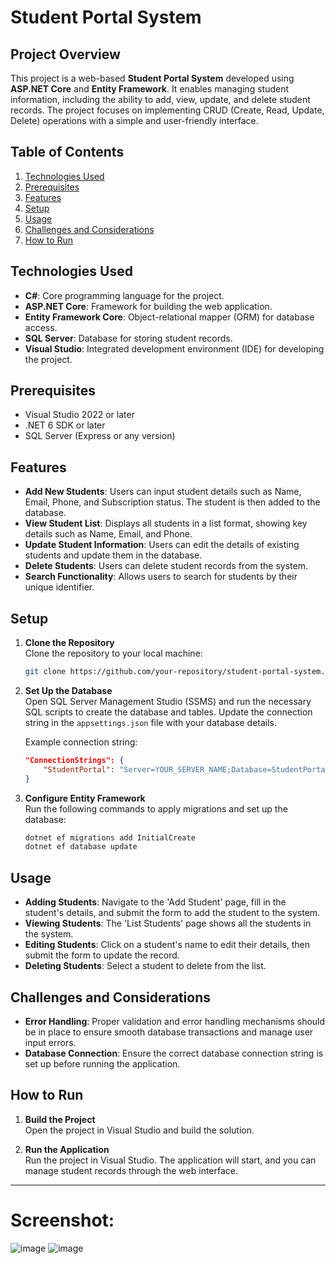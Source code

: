 
# Student Portal System

## Project Overview
This project is a web-based **Student Portal System** developed using **ASP.NET Core** and **Entity Framework**. It enables managing student information, including the ability to add, view, update, and delete student records. The project focuses on implementing CRUD (Create, Read, Update, Delete) operations with a simple and user-friendly interface.

## Table of Contents
1. [Technologies Used](#technologies-used)
2. [Prerequisites](#prerequisites)
3. [Features](#features)
4. [Setup](#setup)
5. [Usage](#usage)
6. [Challenges and Considerations](#challenges-and-considerations)
7. [How to Run](#how-to-run)

## Technologies Used
- **C#**: Core programming language for the project.
- **ASP.NET Core**: Framework for building the web application.
- **Entity Framework Core**: Object-relational mapper (ORM) for database access.
- **SQL Server**: Database for storing student records.
- **Visual Studio**: Integrated development environment (IDE) for developing the project.

## Prerequisites
- Visual Studio 2022 or later
- .NET 6 SDK or later
- SQL Server (Express or any version)

## Features
- **Add New Students**: Users can input student details such as Name, Email, Phone, and Subscription status. The student is then added to the database.
- **View Student List**: Displays all students in a list format, showing key details such as Name, Email, and Phone.
- **Update Student Information**: Users can edit the details of existing students and update them in the database.
- **Delete Students**: Users can delete student records from the system.
- **Search Functionality**: Allows users to search for students by their unique identifier.

## Setup
1. **Clone the Repository**  
   Clone the repository to your local machine:
   ```bash
   git clone https://github.com/your-repository/student-portal-system.git
   ```

2. **Set Up the Database**  
   Open SQL Server Management Studio (SSMS) and run the necessary SQL scripts to create the database and tables. Update the connection string in the `appsettings.json` file with your database details.

   Example connection string:
   ```json
   "ConnectionStrings": {
       "StudentPortal": "Server=YOUR_SERVER_NAME;Database=StudentPortalDB;Trusted_Connection=True;"
   }
   ```

3. **Configure Entity Framework**  
   Run the following commands to apply migrations and set up the database:
   ```bash
   dotnet ef migrations add InitialCreate
   dotnet ef database update
   ```

## Usage
- **Adding Students**: Navigate to the 'Add Student' page, fill in the student's details, and submit the form to add the student to the system.
- **Viewing Students**: The 'List Students' page shows all the students in the system.
- **Editing Students**: Click on a student's name to edit their details, then submit the form to update the record.
- **Deleting Students**: Select a student to delete from the list.
  
## Challenges and Considerations
- **Error Handling**: Proper validation and error handling mechanisms should be in place to ensure smooth database transactions and manage user input errors.
- **Database Connection**: Ensure the correct database connection string is set up before running the application.

## How to Run
1. **Build the Project**  
   Open the project in Visual Studio and build the solution.
   
2. **Run the Application**  
   Run the project in Visual Studio. The application will start, and you can manage student records through the web interface.

---

# Screenshot:
![image](https://github.com/user-attachments/assets/c4463802-788c-44dd-b4f4-75a27c837df7)
![image](https://github.com/user-attachments/assets/9e1c201a-6c93-4f6c-ae6e-79495734a667)
